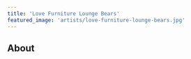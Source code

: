 ```yaml
---
title: 'Love Furniture Lounge Bears'
featured_image: 'artists/love-furniture-lounge-bears.jpg'
---
```


## About


